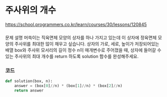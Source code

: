 # 주사위의 개수
https://school.programmers.co.kr/learn/courses/30/lessons/120845

### 
문제 설명
머쓱이는 직육면체 모양의 상자를 하나 가지고 있는데 이 상자에 정육면체 모양의 주사위를 최대한 많이 채우고 싶습니다. 상자의 가로, 세로, 높이가 저장되어있는 배열 box와 주사위 모서리의 길이 정수 n이 매개변수로 주어졌을 때, 상자에 들어갈 수 있는 주사위의 최대 개수를 return 하도록 solution 함수를 완성해주세요.

### 코드
```python
def solution(box, n):
    answer = (box[0]//n) * (box[1]//n) * (box[2]//n)
    return answer
```
